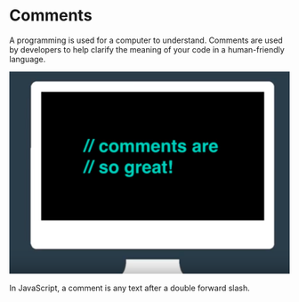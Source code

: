 # Comments
A programming is used for a computer to understand. Comments are used by developers to help clarify the meaning of your code in a human-friendly language.

![](/assets/comments_1.png)

In JavaScript, a comment is any text after a double forward slash.